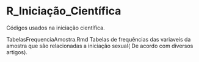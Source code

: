 # R_Iniciação_Científica
Códigos usados na iniciação científica. 



TabelasFrequenciaAmostra.Rmd Tabelas de frequências das variaveis da amostra que são relacionadas a iniciação sexual( De acordo com diversos artigos). 
